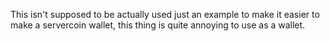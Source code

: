  This isn't supposed to be actually used just an example to make it easier to make a servercoin wallet, this thing is quite annoying to use as a wallet.
